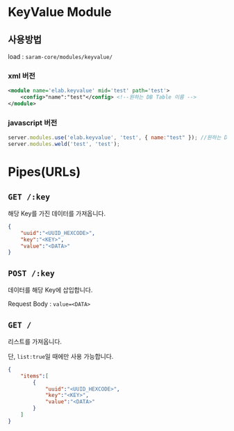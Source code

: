 KeyValue Module
==================

## 사용방법

load : `saram-core/modules/keyvalue/`

### xml 버전

```xml
<module name='elab.keyvalue' mid='test' path='test'>
    <config>"name":"test"</config> <!--원하는 DB Table 이름 -->
</module>
```

### javascript 버전

```javascript
server.modules.use('elab.keyvalue', 'test', { name:"test" }); //원하는 DB Table 이름
server.modules.weld('test', 'test');
```

# Pipes(URLs)

## `GET /:key`

해당 Key를 가진 데이터를 가져옵니다.

```json
{ 
    "uuid":"<UUID_HEXCODE>",
    "key":"<KEY>",
    "value":"<DATA>"
}
```


## `POST /:key`

데이터를 해당 Key에 삽입합니다.

Request Body : `value=<DATA>`


## `GET /`

리스트를 가져옵니다.

단, `list:true`일 때에만 사용 가능합니다.

```json
{
    "items":[
        {
            "uuid":"<UUID_HEXCODE>",
            "key":"<KEY>",
            "value":"<DATA>"
        }
    ]
}
```


